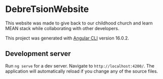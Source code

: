 # DebreTsionWebsite

This website was made to give back to our childhood church and learn MEAN stack while collaborating with other developers. 

This project was generated with [Angular CLI](https://github.com/angular/angular-cli) version 16.0.2.

## Development server

Run `ng serve` for a dev server. Navigate to `http://localhost:4200/`. The application will automatically reload if you change any of the source files.
